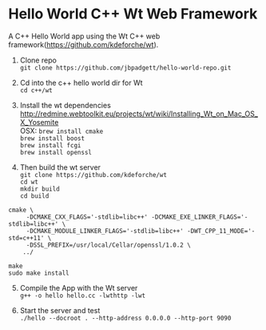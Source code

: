 # Hello World C++ Wt Web Framework

A C++ Hello World app using the Wt C++ web framework(<https://github.com/kdeforche/wt>).  

1. Clone repo  
```git clone https://github.com/jbpadgett/hello-world-repo.git```  

2. Cd into the c++ hello world dir for Wt  
```cd c++/wt```  	

3. Install the wt dependencies
<http://redmine.webtoolkit.eu/projects/wt/wiki/Installing_Wt_on_Mac_OS_X_Yosemite>  
OSX:
`brew install cmake`  
`brew install boost`  
`brew install fcgi`  
`brew install openssl`  

4. Then build the wt server  
`git clone https://github.com/kdeforche/wt`  
`cd wt`  
`mkdir build`  
`cd build`  
```
cmake \
     -DCMAKE_CXX_FLAGS='-stdlib=libc++' -DCMAKE_EXE_LINKER_FLAGS='-stdlib=libc++' \
     -DCMAKE_MODULE_LINKER_FLAGS='-stdlib=libc++' -DWT_CPP_11_MODE='-std=c++11' \
     -DSSL_PREFIX=/usr/local/Cellar/openssl/1.0.2 \
    ../
```  
`make`  
`sudo make install`  

5. Compile the App with the Wt server  
`g++ -o hello hello.cc -lwthttp -lwt`  

6. Start the server and test  
`./hello --docroot . --http-address 0.0.0.0 --http-port 9090`


